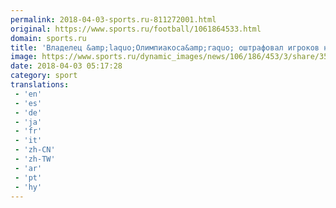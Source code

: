 ```yaml
---
permalink: 2018-04-03-sports.ru-811272001.html
original: https://www.sports.ru/football/1061864533.html
domain: sports.ru
title: 'Владелец &amp;laquo;Олимпиакоса&amp;raquo; оштрафовал игроков на 400 тысяч евро и отправил в принудительный отпуск из-за плохих результатов'
image: https://www.sports.ru/dynamic_images/news/106/186/453/3/share/35db2b.png
date: 2018-04-03 05:17:28
category: sport
translations: 
 - 'en'
 - 'es'
 - 'de'
 - 'ja'
 - 'fr'
 - 'it'
 - 'zh-CN'
 - 'zh-TW'
 - 'ar'
 - 'pt'
 - 'hy'
---
```


